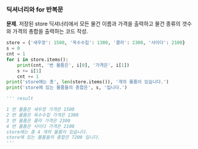 ### 딕셔너리와 for 반복문
**문제**. 저장된 store 딕셔너리에서 모든 물건 이름과 가격을 출력하고 물건 종류의 갯수와 가격의 총합을 출력하는 코드 작성.
```py
store = {'새우깡': 1500, '옥수수칩': 1300, '콜라': 2300, '사이다': 2100}
s = 0
cnt = 1
for i in store.items():
    print(cnt, '번 물품은', i[0], '가격은', i[1])
    s += i[1]
    cnt += 1
print('store에는 총', len(store.items()), '개의 물품이 있습니다.')
print('store에 있는 물품들의 총합은', s, '입니다.')

''' result

1 번 물품은 새우깡 가격은 1500
2 번 물품은 옥수수칩 가격은 1300
3 번 물품은 콜라 가격은 2300
4 번 물품은 사이다 가격은 2100
store에는 총 4 개의 물품이 있습니다.
store에 있는 물품들의 총합은 7200 입니다.
'''
```